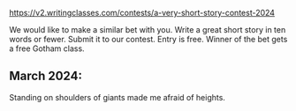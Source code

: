 https://v2.writingclasses.com/contests/a-very-short-story-contest-2024

We would like to make a similar bet with you. Write a great short story in ten words or fewer. Submit it to our contest. Entry is free. Winner of the bet gets a free Gotham class.

## March 2024: 

Standing on shoulders of giants made me afraid of heights.

